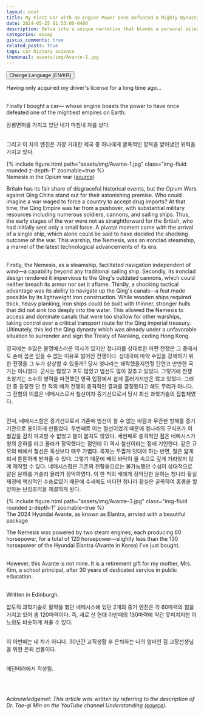```yaml
---
layout: post
title: My First Car with an Engine Power Once Defeated a Mighty Dynasty
date: 2024-05-25 01:53:00-0400
description: Delve into a unique narrative that blends a personal milestone—purchasing a car—with a historical exploration of the Opium Wars and the powerful legacy of the steamship Nemesis
categories: essay
giscus_comments: true
related_posts: true
tags: car history science
thumbnail: assets/img/Avante-1.jpg
---
```


<link rel="stylesheet" href="{{ '/assets/css/button_style.css' | relative_url }}">
<script src="{{ '/assets/js/language_button.js' | relative_url }}"></script>


<button id="toggleLanguage"> Change Language (EN/KR) </button>


<div id="english" class="content english active">

Having only acquired my driver's license for a long time ago... <br><br>

Finally I bought a car— whose engine boasts the power to have once defeated one of the mightiest empires on Earth.

</div>

<div id="korean" class="content korean">

장롱면허를 가지고 있던 내가 마침내 차를 샀다. <br><br>

그리고 이 차의 엔진은 가장 거대한 제국 중 하나에게 굴욕적인 항복을 받아냈던 위력을 가지고 있다.

</div>



<div class="row mt-3">
    {% include figure.html path="assets/img/Avante-1.jpg" class="img-fluid rounded z-depth-1" zoomable=true %}
</div>
<div class="caption">
    Nemesis in the Opium war (<a href="https://en.wikipedia.org/wiki/Nemesis_(1839)#/media/File:Nemesis_in_Anson's_Bay.jpg">source</a>)
</div>

<div id="english" class="content english active">

Britain has its fair share of disgraceful historical events, but the Opium Wars against Qing China stand out for their astonishing premise. Who could imagine a war waged to force a country to accept drug imports? At that time, the Qing Empire was far from a pushover, with substantial military resources including numerous soldiers, cannons, and sailing ships. Thus, the early stages of the war were not as straightforward for the British, who had initially sent only a small force. A pivotal moment came with the arrival of a single ship, which alone could be said to have decided the shocking outcome of the war. This warship, the Nemesis, was an ironclad steamship, a marvel of the latest technological advancements of its era. <br><br>


Firstly, the Nemesis, as a steamship, facilitated navigation independent of wind—a capability beyond any traditional sailing ship. Secondly, its ironclad design rendered it impervious to the Qing's outdated cannons, which could neither breach its armor nor set it aflame. Thirdly, a shocking tactical advantage was its ability to navigate up the Qing's canals—a feat made possible by its lightweight iron construction. While wooden ships required thick, heavy planking, iron ships could be built with thinner, stronger hulls that did not sink too deeply into the water. This allowed the Nemesis to access and dominate canals that were too shallow for other warships, taking control over a critical transport route for the Qing imperial treasury. Ultimately, this led the Qing dynasty which was already under a unfavorable situation to surrender and sign the Treaty of Nanking, ceding Hong Kong.


</div>

<div id="korean" class="content korean">

영국에는 수많은 불명예스러운 역사가 있지만 청나라를 상대로한 아편 전쟁은 그 중에서도 손에 꼽은 믿을 수 없는 이유로 벌어진 전쟁이다. 상대국에 마약 수입을 강제하기 위한 전쟁을 그 누가 상상할 수 있을까? 당시 청나라는 쇄락했을지언정 단연코 만만한 국가는 아니었다. 군사는 많았고 포도 많았고 범선도 많이 갖추고 있었다. 그렇기에 전쟁 초창기는 소수의 병력을 파견했던 영국 입장에서 쉽게 흘러가지만은 않고 있었다. 그러던 중 등장한 단 한 척의 배가 전쟁의 충격적인 결과를 결정했다고 해도 무리가 아니다. 그 전함의 이름은 네메시스로서 철선이자 증기선으로서 당시 최신 과학기술의 집합체였다.  <br><br>

먼저, 네메시스함은 증기선으로서 기존에 범선이 할 수 없는 바람과 무관한 항해를 증기기관으로 용이하게 만들었다. 두번째로 이는 철선이었기 때문에 청나라의 구식포가 이 철갑을 감히 파괴할 수 없었고 불이 붙지도 않았다. 세번째로 충격적인 점은 네메시스가 청의 운하를 타고 올라가 장악했다는 점인데 이 역시 철선이라는 점에 기인한다. 같은 규모의 배에서 철선은 목선보다 매우 가볍다. 목재는 두껍게 덧대야 하는 반면, 철은 얇게 펴서 튼튼하게 받쳐줄 수 있다. 그렇기 때문에 배의 바닥이 물 속으로 깊게 가라앉지 않게 제작할 수 있다. 네메시스함은 기존의 전함들으로는 불가능했던 수심이 상대적으로 얕은 운하를 거슬러 올라가 장악하였다. 이 한 척의 배에게 장악당한 운하는 청나라 황실 재정에 핵심적인 수송로였기 때문에 수세에도 버티던 청나라 황실은 굴복하여 홍콩을 할양하는 난징조약을 체결하게 된다. 

</div>

<div class="row mt-3">
    {% include figure.html path="assets/img/Avante-3.jpg" class="img-fluid rounded z-depth-1" zoomable=true %}
</div>
<div class="caption">
    The 2024 Hyundai Avante, as known as Elantra, arrvied with a beautiful package
</div>


<div id="english" class="content english active">

The Nemesis was powered by two steam engines, each producing 60 horsepower, for a total of 120 horsepower—slightly less than the 130 horsepower of the Hyundai Elantra (Avante in Korea) I've just bought. <br><br>

However, this Avante is not mine. It is a retirement gift for my mother, Mrs. Kim, a school principal, after 30 years of dedicated service in public education. <br><br>

Written in Edinburgh.


</div>

<div id="korean" class="content korean">

압도적 과학기술로 활약을 했던 네메시스에 있던 2개의 증기 엔진은 각 60마력의 힘을 가지고 있어 총 120마력이다. 즉, 새로 산 현대 아반떼의 130마력에 약간 못미치지만 어느정도 비슷하게 쳐줄 수 있다.<br><br>

이 아반떼는 내 차가 아니다. 30년간 교직생활 후 은퇴하는 나의 엄마인 김 교장선생님을 위한 은퇴 선물이다. <br><br>

에딘버러에서 작성됨.

</div>

<br><br>

*Acknowledgemet: This article was written by referring to the description of Dr. Tae-gi Min on the YouTube channel Understanding (<a href="https://www.youtube.com/watch?v=K8cY7OBVfv8">source</a>).*